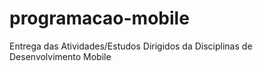 # programacao-mobile
Entrega das Atividades/Estudos Dirigidos da Disciplinas de Desenvolvimento Mobile
